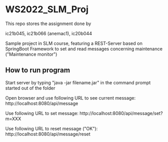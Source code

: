 # WS2022_SLM_Proj

This repo stores the assignment done by

ic21b045,
ic21b066 (anemac1),
ic20b044

Sample project in SLM course, featuring a REST-Server based on SpringBoot Framework to set and read messages concerning maintenance ("Maintenance monitor")

## How to run program

Start server by typing "java -jar filename.jar" in the command prompt started out of the folder

Open browser and use following URL to see current message: http://localhost:8080/api/message

Use following URL to set message: http://localhost:8080/api/message/set?m=XXX

Use following URL to reset message ("OK"): http://localhost:8080/api/message/reset
